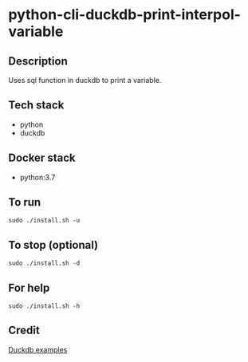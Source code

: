 # python-cli-duckdb-print-interpol-variable

## Description
Uses sql function in duckdb to print a variable.

## Tech stack
- python
- duckdb

## Docker stack
- python:3.7

## To run
`sudo ./install.sh -u`

## To stop (optional)
`sudo ./install.sh -d`

## For help
`sudo ./install.sh -h`

## Credit
[Duckdb examples](https://duckdb.org/docs/api/python/overview.html)